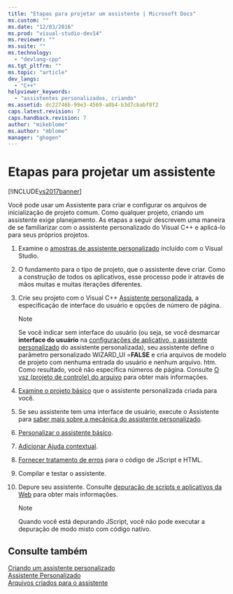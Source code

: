```yaml
---
title: "Etapas para projetar um assistente | Microsoft Docs"
ms.custom: ""
ms.date: "12/03/2016"
ms.prod: "visual-studio-dev14"
ms.reviewer: ""
ms.suite: ""
ms.technology: 
  - "devlang-cpp"
ms.tgt_pltfrm: ""
ms.topic: "article"
dev_langs: 
  - "C++"
helpviewer_keywords: 
  - "assistentes personalizados, criando"
ms.assetid: dc22746b-99e3-4569-a8b4-b3d7cbabf8f2
caps.latest.revision: 7
caps.handback.revision: 7
author: "mikeblome"
ms.author: "mblome"
manager: "ghogen"
---
```

# Etapas para projetar um assistente
[!INCLUDE[vs2017banner](../assembler/inline/includes/vs2017banner.md)]

Você pode usar um Assistente para criar e configurar os arquivos de inicialização de projeto comum.  Como qualquer projeto, criando um assistente exige planejamento.  As etapas a seguir descrevem uma maneira de se familiarizar com o assistente personalizado do Visual C\+\+ e aplicá\-lo para seus próprios projetos.  
  
1.  Examine o  [amostras de assistente personalizado](http://msdn.microsoft.com/pt-br/6afa2143-062c-4a68-81ca-66cbf4b95261) incluído com o Visual Studio.  
  
2.  O fundamento para o tipo de projeto, que o assistente deve criar.  Como a construção de todos os aplicativos, esse processo pode ir através de mãos muitas e muitas iterações diferentes.  
  
3.  Crie seu projeto com o Visual C\+\+  [Assistente personalizada](../ide/creating-a-custom-wizard.md), a especificação de interface do usuário e opções de número de página.  
  
    > [!NOTE]
    >  Se você indicar sem interface do usuário \(ou seja, se você desmarcar  **interface do usuário**  na  [configurações de aplicativo, o assistente personalizado](../Topic/Application%20Settings,%20Custom%20Wizard.md) do assistente personalizada\), seu assistente define o parâmetro personalizado WIZARD\_UI \=**FALSE** e cria arquivos de modelo de projeto com nenhuma entrada do usuário e nenhum arquivo. htm.  Como resultado, você não especifica números de página.  Consulte  [O vsz \(projeto de controle\) do arquivo](../ide/dot-vsz-file-project-control.md) para obter mais informações.  
  
4.  [Examine o projeto básico](../ide/examining-the-basic-wizard-project.md) que o assistente personalizada criada para você.  
  
5.  Se seu assistente tem uma interface de usuário, execute o Assistente para  [saber mais sobre a mecânica do assistente personalizado](../Topic/Examining%20the%20Mechanics%20of%20a%20Wizard.md).  
  
6.  [Personalizar o assistente básico](../ide/customizing-your-wizard.md).  
  
7.  [Adicionar Ajuda contextual](../ide/providing-context-sensitive-help.md).  
  
8.  [Fornecer tratamento de erros](../ide/handling-errors-in-wizards.md) para o código de JScript e HTML.  
  
9. Compilar e testar o assistente.  
  
10. Depure seu assistente.  Consulte  [depuração de scripts e aplicativos da Web](../Topic/Debugging%20Web%20Applications%20and%20Script.md) para obter mais informações.  
  
    > [!NOTE]
    >  Quando você está depurando JScript, você não pode executar a depuração de modo misto com código nativo.  
  
## Consulte também  
 [Criando um assistente personalizado](../ide/creating-a-custom-wizard.md)   
 [Assistente Personalizado](../ide/custom-wizard.md)   
 [Arquivos criados para o assistente](../ide/files-created-for-your-wizard.md)